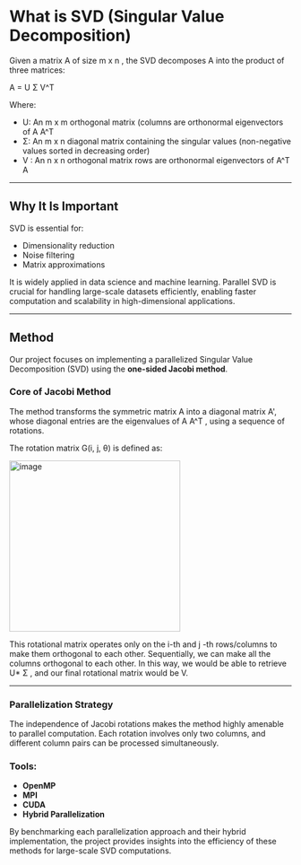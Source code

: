 # What is SVD (Singular Value Decomposition)

Given a matrix  A  of size  m x n , the SVD decomposes A into the product of three matrices:


A = U Σ V^T



Where:
- U: An m x m  orthogonal matrix (columns are orthonormal eigenvectors of A A^T 
- Σ: An  m x n  diagonal matrix containing the singular values (non-negative values sorted in decreasing order)
- V : An n x n  orthogonal matrix rows are orthonormal eigenvectors of  A^T A 

---



## Why It Is Important

SVD is essential for:
- Dimensionality reduction
- Noise filtering
- Matrix approximations

It is widely applied in data science and machine learning. Parallel SVD is crucial for handling large-scale datasets efficiently, enabling faster computation and scalability in high-dimensional applications.

---

## Method

Our project focuses on implementing a parallelized Singular Value Decomposition (SVD) using the **one-sided Jacobi method**.

### Core of Jacobi Method

The method transforms the symmetric matrix A into a diagonal matrix A', whose diagonal entries are the eigenvalues of A A^T , using a sequence of rotations.

The rotation matrix G(i, j, θ) is defined as:

<img width="305" alt="image" src="https://github.com/user-attachments/assets/2299c185-df3e-4ee6-9061-02742148cc20">


This rotational matrix operates only on the i-th and j -th rows/columns to make them orthogonal to each other. Sequentially, we can make all the columns orthogonal to each other. In this way, we would be able to retrieve U* Σ , and our final rotational matrix would be V.

---

### Parallelization Strategy

The independence of Jacobi rotations makes the method highly amenable to parallel computation. Each rotation involves only two columns, and different column pairs can be processed simultaneously.

### Tools:
- **OpenMP**
- **MPI**
- **CUDA**
- **Hybrid Parallelization**

By benchmarking each parallelization approach and their hybrid implementation, the project provides insights into the efficiency of these methods for large-scale SVD computations.
